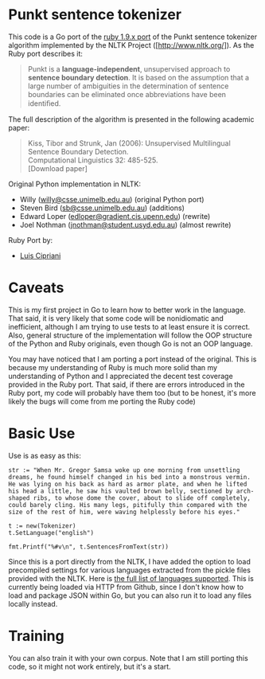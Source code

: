 # Punkt sentence tokenizer

This code is a Go port of the [ruby 1.9.x port](https://github.com/lfcipriani/punkt-segmenter) of the Punkt sentence tokenizer algorithm implemented by the NLTK Project ([http://www.nltk.org/]). As the Ruby port describes it:

> Punkt is a **language-independent**, unsupervised approach to **sentence boundary detection**. It is based on the assumption that a large
> number of ambiguities in the determination of sentence boundaries can be eliminated once abbreviations have been identiﬁed.

The full description of the algorithm is presented in the following academic paper:

> Kiss, Tibor and Strunk, Jan (2006): Unsupervised Multilingual Sentence Boundary Detection.  
> Computational Linguistics 32: 485-525.  
> [Download paper]

Original Python implementation in NLTK:

- Willy (willy@csse.unimelb.edu.au) (original Python port)
- Steven Bird (sb@csse.unimelb.edu.au) (additions)
- Edward Loper (edloper@gradient.cis.upenn.edu) (rewrite)
- Joel Nothman (jnothman@student.usyd.edu.au) (almost rewrite)

Ruby Port by:
- [Luis Cipriani](https://github.com/lfcipriani)

# Caveats

This is my first project in Go to learn how to better work in the language. That said, it is very likely that some code will be nonidiomatic and inefficient, although I am trying to use tests to at least ensure it is correct. Also, general structure of the implementation will follow the OOP structure of the Python and Ruby originals, even though Go is not an OOP language.

You may have noticed that I am porting a port instead of the original. This is because my understanding of Ruby is much more solid than my understanding of Python and I appreciated the decent test coverage provided in the Ruby port. That said, if there are errors introduced in the Ruby port, my code will probably have them too (but to be honest, it's more likely the bugs will come from me porting the Ruby code)

# Basic Use

Use is as easy as this:

```
str := "When Mr. Gregor Samsa woke up one morning from unsettling dreams, he found himself changed in his bed into a monstrous vermin. He was lying on his back as hard as armor plate, and when he lifted his head a little, he saw his vaulted brown belly, sectioned by arch-shaped ribs, to whose dome the cover, about to slide off completely, could barely cling. His many legs, pitifully thin compared with the size of the rest of him, were waving helplessly before his eyes."

t := new(Tokenizer)
t.SetLanguage("english")

fmt.Printf("%#v\n", t.SentencesFromText(str))
```

Since this is a port directly from the NLTK, I have added the option to load precompiled settings for various languages extracted from the pickle files provided with the NLTK. Here is [the full list of languages supported](https://github.com/harrisj/punkt/tree/master/data). This is currently being loaded via HTTP from Github, since I don't know how to load and package JSON within Go, but you can also run it to load any files locally instead.

# Training

You can also train it with your own corpus. Note that I am still porting this code, so it might not work entirely, but it's a start.
